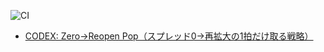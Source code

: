 ![CI](https://github.com/yoyowasa/BFMMBOT/actions/workflows/ci.yml/badge.svg)

- [CODEX: Zero→Reopen Pop（スプレッド0→再拡大の1拍だけ取る戦略）](docs/CODEX_ZERO_REOPEN_POP.md)  <!-- 何をするか：戦略の詳細仕様と運用ワークフローの導線 -->
